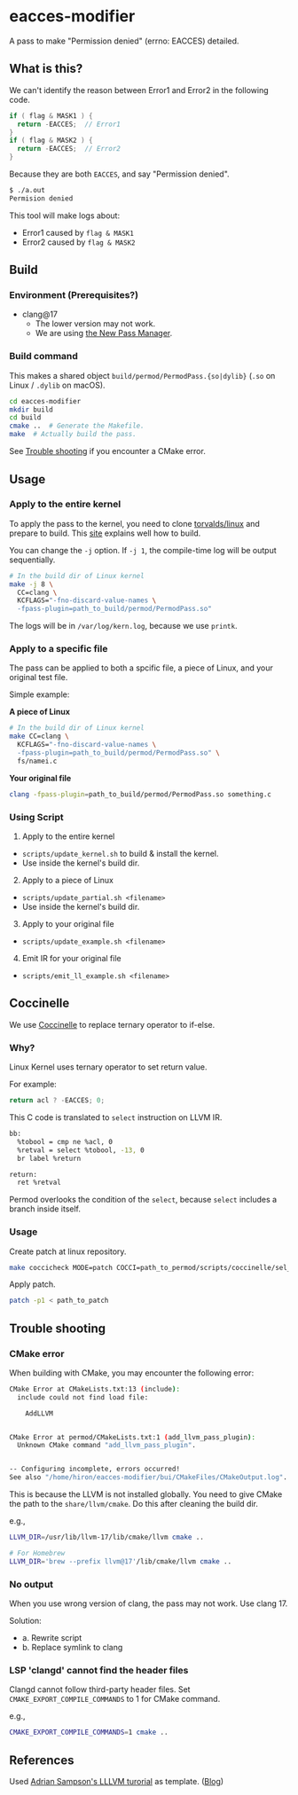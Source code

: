 # eacces-modifier

A pass to make "Permission denied" (errno: EACCES) detailed.

## What is this?

We can't identify the reason between Error1 and Error2 in the following code.

```c
if ( flag & MASK1 ) {
  return -EACCES;  // Error1
}
if ( flag & MASK2 ) {
  return -EACCES;  // Error2
}
```

Because they are both `EACCES`, and say "Permission denied".

```bash
$ ./a.out
Permision denied
```

This tool will make logs about:

- Error1 caused by `flag & MASK1`
- Error2 caused by `flag & MASK2`

## Build

### Environment (Prerequisites?)

- clang@17
  - The lower version may not work.
  - We are using [the New Pass Manager](https://llvm.org/docs/NewPassManager.html).

### Build command

This makes a shared object `build/permod/PermodPass.{so|dylib}` (`.so` on Linux / `.dylib` on macOS).

```bash
cd eacces-modifier
mkdir build
cd build
cmake ..  # Generate the Makefile.
make  # Actually build the pass.
```

See [Trouble shooting](#cmake-error) if you encounter a CMake error.

## Usage

### Apply to the entire kernel

To apply the pass to the kernel, you need to clone [torvalds/linux](https://github.com/torvalds/linux) and prepare to build.
This [site](https://phoenixnap.com/kb/build-linux-kernel) explains well how to build.

You can change the `-j` option.
If `-j 1`, the compile-time log will be output sequentially.

```bash
# In the build dir of Linux kernel
make -j 8 \
  CC=clang \
  KCFLAGS="-fno-discard-value-names \
  -fpass-plugin=path_to_build/permod/PermodPass.so"
```

The logs will be in `/var/log/kern.log`, because we use `printk`.

### Apply to a specific file

The pass can be applied to both a spcific file, a piece of Linux, and your original test file.

Simple example:

**A piece of Linux**

```bash
# In the build dir of Linux kernel
make CC=clang \
  KCFLAGS="-fno-discard-value-names \
  -fpass-plugin=path_to_build/permod/PermodPass.so" \
  fs/namei.c
```

**Your original file**

```bash
clang -fpass-plugin=path_to_build/permod/PermodPass.so something.c
```

### Using Script

1. Apply to the entire kernel

- `scripts/update_kernel.sh` to build & install the kernel.
- Use inside the kernel's build dir.

2. Apply to a piece of Linux

- `scripts/update_partial.sh <filename>`
- Use inside the kernel's build dir.

3. Apply to your original file

- `scripts/update_example.sh <filename>`

4. Emit IR for your original file

- `scripts/emit_ll_example.sh <filename>`

## Coccinelle

We use [Coccinelle](https://www.kernel.org/doc/html/v4.18/dev-tools/coccinelle.html) to replace ternary operator to if-else.

### Why?

Linux Kernel uses ternary operator to set return value.

For example:

```c
return acl ? -EACCES; 0;
```

This C code is translated to `select` instruction on LLVM IR.

```bash
bb:
  %tobool = cmp ne %acl, 0
  %retval = select %tobool, -13, 0
  br label %return

return:
  ret %retval
```

Permod overlooks the condition of the `select`, because `select` includes a branch inside itself.

### Usage

Create patch at linux repository.

```bash
make coccicheck MODE=patch COCCI=path_to_permod/scripts/coccinelle/sel_to_br.cocci > path_to_patch
```

Apply patch.

```bash
patch -p1 < path_to_patch
```

## Trouble shooting

### CMake error

When building with CMake, you may encounter the following error:

```bash
CMake Error at CMakeLists.txt:13 (include):
  include could not find load file:

    AddLLVM


CMake Error at permod/CMakeLists.txt:1 (add_llvm_pass_plugin):
  Unknown CMake command "add_llvm_pass_plugin".


-- Configuring incomplete, errors occurred!
See also "/home/hiron/eacces-modifier/bui/CMakeFiles/CMakeOutput.log".
```

This is because the LLVM is not installed globally.
You need to give CMake the path to the `share/llvm/cmake`.
Do this after cleaning the build dir.

e.g.,

```bash
LLVM_DIR=/usr/lib/llvm-17/lib/cmake/llvm cmake ..

# For Homebrew
LLVM_DIR='brew --prefix llvm@17'/lib/cmake/llvm cmake ..
```

### No output

When you use wrong version of clang, the pass may not work.
Use clang 17.

Solution:

- a. Rewrite script
- b. Replace symlink to clang

### LSP 'clangd' cannot find the header files

Clangd cannot follow third-party header files.
Set `CMAKE_EXPORT_COMPILE_COMMANDS` to 1 for CMake command.

e.g.,

```bash
CMAKE_EXPORT_COMPILE_COMMANDS=1 cmake ..
```

## References

Used [Adrian Sampson's LLLVM turorial](https://github.com/sampsyo/llvm-pass-skeleton) as template.
([Blog](https://www.cs.cornell.edu/~asampson/blog/llvm.html))
